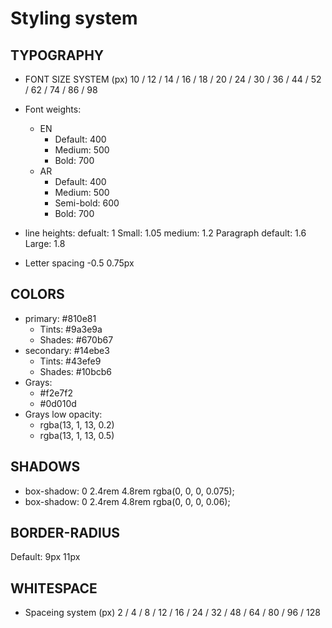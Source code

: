 # Styling system

## TYPOGRAPHY

- FONT SIZE SYSTEM (px)
  10 / 12 / 14 / 16 / 18 / 20 / 24 / 30 / 36 / 44 / 52 / 62 / 74 / 86 / 98

- Font weights:

  - EN
    - Default: 400
    - Medium: 500
    - Bold: 700
  - AR
    - Default: 400
    - Medium: 500
    - Semi-bold: 600
    - Bold: 700

- line heights:
  defualt: 1
  Small: 1.05
  medium: 1.2
  Paragraph default: 1.6
  Large: 1.8

- Letter spacing
  -0.5
  0.75px

## COLORS

- primary: #810e81
  - Tints: #9a3e9a
  - Shades: #670b67
- secondary: #14ebe3
  - Tints: #43efe9
  - Shades: #10bcb6
- Grays:
  - #f2e7f2
  - #0d010d
- Grays low opacity:
  - rgba(13, 1, 13, 0.2)
  - rgba(13, 1, 13, 0.5)

## SHADOWS

- box-shadow: 0 2.4rem 4.8rem rgba(0, 0, 0, 0.075);
- box-shadow: 0 2.4rem 4.8rem rgba(0, 0, 0, 0.06);

## BORDER-RADIUS

Default: 9px
11px

## WHITESPACE

- Spaceing system (px)
  2 / 4 / 8 / 12 / 16 / 24 / 32 / 48 / 64 / 80 / 96 / 128
